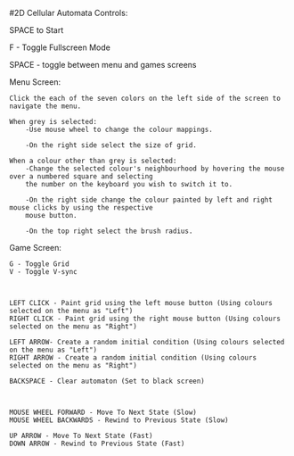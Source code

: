 #2D Cellular Automata Controls:

SPACE to Start

F - Toggle Fullscreen Mode

SPACE - toggle between menu and games screens



Menu Screen:

	Click the each of the seven colors on the left side of the screen to navigate the menu.

	When grey is selected:
		-Use mouse wheel to change the colour mappings.
		
		-On the right side select the size of grid.

	When a colour other than grey is selected:
		-Change the selected colour's neighbourhood by hovering the mouse over a numbered square and selecting
		the number on the keyboard you wish to switch it to.
		
		-On the right side change the colour painted by left and right mouse clicks by using the respective 
		mouse button. 
		
		-On the top right select the brush radius.



Game Screen:

	G - Toggle Grid
	V - Toggle V-sync



	LEFT CLICK - Paint grid using the left mouse button (Using colours selected on the menu as "Left")
	RIGHT CLICK - Paint grid using the right mouse button (Using colours selected on the menu as "Right")

	LEFT ARROW- Create a random initial condition (Using colours selected on the menu as "Left")
	RIGHT ARROW - Create a random initial condition (Using colours selected on the menu as "Right")

	BACKSPACE - Clear automaton (Set to black screen)



	MOUSE WHEEL FORWARD - Move To Next State (Slow)
	MOUSE WHEEL BACKWARDS - Rewind to Previous State (Slow)

	UP ARROW - Move To Next State (Fast)
	DOWN ARROW - Rewind to Previous State (Fast)
